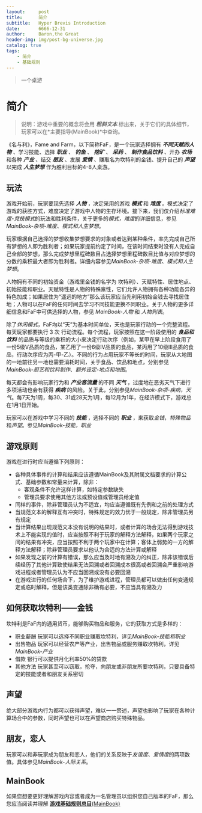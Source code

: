 ```yaml
---
layout:     post
title:      简介
subtitle:   Hyper Brevis Introduction
date:       6666-12-31
author:     Baron,the Great
header-img: img/post-bg-universe.jpg
catalog: true
tags:
    - 简介
    - 基础规则
---
```


> 一个桌游

# 简介

> 说明：游戏中重要的概念将会用 ***粗斜文本*** 标出来，关于它们的具体细节，玩家可以在*主要指导(MainBook)*中查询。

《名与利》，Fame and Farm，以下简称FaF，是一个玩家选择拥有 ***不同天赋的人物*** 、学习技能、选择 ***职业*** 、 ***钓鱼*** 、 ***挖矿*** 、 ***采药*** 、 ***制作食品饮料*** 、开办 ***农场*** 和各种 ***产业*** 、结交 ***朋友*** 、发展 ***爱情*** 、赚取名为坎特利的金钱、提升自己的 ***声望*** 以完成 ***人生梦想*** 作为胜利目标的4-8人桌游。

## 玩法

游戏开始前，玩家要现先选择 ***人物*** ，决定采用的游戏 ***模式*** 和 ***难度*** 。模式决定了游戏的获胜方式，难度决定了游戏中人物的生存环境。接下来，我们仅介绍*标准难度-竞技模式*的玩法和胜利条件，关于更多的*模式，难度*的详细信息，参见*MainBook-杂项-难度、模式和人生梦想*。

玩家根据自己选择的梦想收集梦想要求的对象或者达到某种条件，率先完成自己所有梦想的人即为胜利者；如果玩家提前约定了时间，在该时间结束时没有人完成自己全部的梦想，那么完成梦想里程碑数目占选择梦想里程碑数目比值与对应梦想的分数的乘积最大者即为胜利者。详细内容参见*MainBook-杂项-难度、模式和人生梦想*。

人物拥有不同的初始资金（游戏里金钱的名字为 坎特利）、天赋特性、居住地点、初始技能和职业。天赋特性是人物的特殊禀性，它们允许人物拥有各种功能各异的特色加成；如果居住为“遥远的地方”那么该玩家应当先利用初始金钱去寻找居住地；人物可以在FaF的任何时间去学习不同技能更换不同职业。关于人物的更多详细信息和FaF中可供选择的人物，参见 *MainBook-人物* 和 *人物列表*。

除了*休闲模式*，FaF均以“天”为基本时间单位，天也是玩家行动的一个完整流程。每天玩家都要执行 3 次 行动流程。每个流程，玩家按照在这一阶段使用的 ***食品和饮料*** 的品质与等级的乘积的大小来决定行动次序（例如，某甲在早上阶段食用了一份5级V品质的食品，某乙用了一份6级IV品质的食品，某丙用了10级III品质的食品，行动次序应为丙-甲-乙）。不同的行为占用玩家不等长的时间，玩家从大地图的一地前往另一地也需要消耗时间，关于食品、饮品和地点，分别参见*MainBook-厨艺和饮料制作*、*额外设定-地点和地图*。

每天都会有影响玩家行为和 ***产业客流量*** 的不同 ***天气*** ，过度地在恶劣天气下进行多项活动也会有获得 ***疾病*** 的风险。关于此，分别参见*MainBook-杂项-疾病，天气*。每7天为1周，每30、31或28天为1月，每12月为1年，在经济模式下，游戏总在1月1日开始。

玩家可以在游戏中学习不同的 ***技能*** ，选择不同的 ***职业*** ，来获取*金钱*，*特殊物品*和*声望*。参见*MainBook-技能，职业*


## 游戏原则

游戏在进行时应当遵循下列原则：

- 各种具体事件的计算和结果应该遵循MainBook及其附属文档要求的计算公式、基础参数和常量来计算，除非：
  - 客观条件不允许这样计算，如特定参数缺失
  - 管理员要求使用其他方法或预设值或管理员给定值
- 同样的事件，除非管理员认为不适宜，均应当遵循既有先例和之前的处理方式
- 当规范文本的解释互有冲突时，特殊规定的效力优于一般规定，除非管理员另有规定
- 当计算结果出现规范文本没有说明的结果时，或者计算的场合无法得到游戏技术上不能实现的值时，应当按照不利于玩家的解释方法解释，如果两个玩家之间的结果有冲突，应当按照不利于两个玩家中在计算；客体上弱势的一方的解释方法解释；除非管理员要求以他认为合适的方法计算或解释
- 如果发现之前的计算有错误，那么应当及时地有溯及力的纠正，除非该错误后续经历了其他计算致使结果无法回溯或者回溯成本很高或者回溯会严重影响游戏进程或者管理员认为不应当回溯或没有必要回溯
- 在游戏进行的任何场合下，为了维护游戏进程，管理员都可以做出任何变通规定或临时解释，但是该类变通除非确有必要，不应当具有溯及力

## 如何获取坎特利——金钱

坎特利是FaF内的通用货币，能够购买物品和服务，它的获取方式是多样的：

- 职业薪酬 玩家可以选择不同职业赚取坎特利，详见*MainBook-技能和职业*
- 出售物品 玩家可以经营农产等产业，出售物品或服务赚取坎特利，详见*MainBook-产业*
- 借款 银行可以提供月化利率50%的贷款
- 其他方法 玩家甚至可以窃取，抢夺，向朋友或非朋友所要坎特利，只要具备特定的技能或者和朋友关系密切

## 声望

绝大部分游戏内行为都可以获得声望，难以一一赘述，声望也影响了玩家在各种计算场合中的参数，同时声望也可以在声望商店购买特殊物品。

## 朋友，恋人

玩家可以和非玩家成为朋友和恋人，他们的关系反映于*友谊度、爱情度*的两项数值。具体参见*MainBook-人际关系*。

## MainBook

如果您想要更好理解游戏内容或者成为一名管理员以组织您自己版本的FaF，那么您应当阅读并理解 [**游戏基础规则总目**(MainBook)](https://andrewimalion.github.io/6666/12/30/MainBook/)
